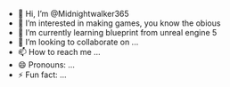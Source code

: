 - 👋 Hi, I’m @Midnightwalker365
- 👀 I’m interested in making games, you know the obious
- 🌱 I’m currently learning blueprint from unreal engine 5
- 💞️ I’m looking to collaborate on ...
- 📫 How to reach me ...
- 😄 Pronouns: ...
- ⚡ Fun fact: ...

<!---
Midnightwalker365/Midnightwalker365 is a ✨ special ✨ repository because its `README.md` (this file) appears on your GitHub profile.
You can click the Preview link to take a look at your changes.
--->
